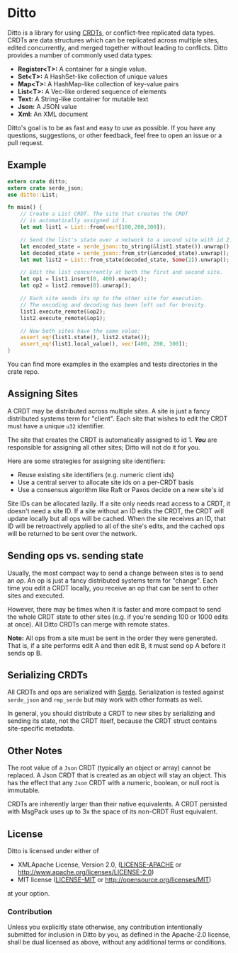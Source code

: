 # Ditto

Ditto is a library for using [CRDTs](https://en.wikipedia.org/wiki/Conflict-free_replicated_data_type),
or conflict-free replicated data types. CRDTs are data structures
which can be replicated across multiple sites, edited concurrently,
and merged together without leading to conflicts. Ditto provides
a number of commonly used data types:

* **Register\<T\>:** A container for a single value.
* **Set\<T\>:** A HashSet-like collection of unique values
* **Map\<T\>:** A HashMap-like collection of key-value pairs
* **List\<T\>:** A Vec-like ordered sequence of elements
* **Text:** A String-like container for mutable text
* **Json:** A JSON value
* **Xml:** An XML document

Ditto's goal is to be as fast and easy to use as possible. If you have any
questions, suggestions, or other feedback, feel free to open an issue
or a pull request.

## Example

```rust
extern crate ditto;
extern crate serde_json;
use ditto::List;

fn main() {
    // Create a List CRDT. The site that creates the CRDT
    // is automatically assigned id 1.
    let mut list1 = List::from(vec![100,200,300]);

    // Send the list's state over a network to a second site with id 2.
    let encoded_state = serde_json::to_string(&list1.state()).unwrap();
    let decoded_state = serde_json::from_str(&encoded_state).unwrap();
    let mut list2 = List::from_state(decoded_state, Some(2)).unwrap();

    // Edit the list concurrently at both the first and second site.
    let op1 = list1.insert(0, 400).unwrap();
    let op2 = list2.remove(0).unwrap();

    // Each site sends its op to the other site for execution.
    // The encoding and decoding has been left out for brevity.
    list1.execute_remote(&op2);
    list2.execute_remote(&op1);

    // Now both sites have the same value:
    assert_eq!(list1.state(), list2.state());
    assert_eq!(list1.local_value(), vec![400, 200, 300]);
}
```

You can find more examples in the examples and tests directories in the
crate repo.

## Assigning Sites

A CRDT may be distributed across multiple *sites*. A site is
just a fancy distributed systems term for "client". Each
site that wishes to edit the CRDT must have a unique `u32`
identifier.

The site that creates the CRDT is automatically assigned to
id 1. ***You*** are responsible for assigning all other sites;
Ditto will not do it for you.

Here are some strategies for assigning site identifiers:

* Reuse existing site identifiers (e.g. numeric client ids)
* Use a central server to allocate site ids on a per-CRDT basis
* Use a consensus algorithm like Raft or Paxos decide on a new site's id

Site IDs can be allocated lazily. If a site only needs read access
to a CRDT, it doesn't need a site ID. If a site without an ID edits
the CRDT, the CRDT will update locally but all ops will be cached.
When the site receives an ID, that ID will be retroactively applied
to all of the site's edits, and the cached ops will be returned
to be sent over the network.

## Sending ops vs. sending state

Usually, the most compact way to send a change between sites
is to send an *op*. An op is just a fancy distributed systems
term for "change". Each time you edit a CRDT locally, you receive
an op that can be sent to other sites and executed.

However, there may be times when it is faster and more compact
to send the whole CRDT state to other sites (e.g. if you're sending
100 or 1000 edits at once). All Ditto CRDTs can merge with remote states.

**Note:** All ops from a site must be sent in the order they were
generated. That is, if a site performs edit A and then edit B, it
must send op A before it sends op B.

## Serializing CRDTs

All CRDTs and ops are serialized with [Serde](https://serde.rs).
Serialization is tested against `serde_json` and `rmp_serde` but
may work with other formats as well.

In general, you should distribute a CRDT to new sites by serializing
and sending its state, not the CRDT itself, because the CRDT struct
contains site-specific metadata.

## Other Notes

The root value of a `Json` CRDT (typically an object or array) cannot
be replaced. A Json CRDT that is created as an object will stay an object.
This has the effect that any `Json` CRDT with a numeric, boolean, or null
root is immutable.

CRDTs are inherently larger than their native equivalents. A CRDT persisted
with MsgPack uses up to 3x the space of its non-CRDT Rust equivalent.

## License

Ditto is licensed under either of

* XMLApache License, Version 2.0, ([LICENSE-APACHE](LICENSE_APACHE) or http://www.apache.org/licenses/LICENSE-2.0)
* MIT license ([LICENSE-MIT](LICENSE-MIT) or http://opensource.org/licenses/MIT)

at your option.

### Contribution

Unless you explicitly state otherwise, any contribution intentionally submitted for inclusion in Ditto by you, as defined in the Apache-2.0 license, shall be dual licensed as above, without any additional terms or conditions.
